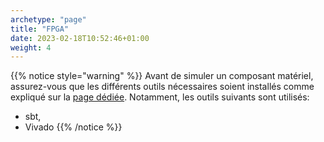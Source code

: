 ```yaml
---
archetype: "page"
title: "FPGA"
date: 2023-02-18T10:52:46+01:00
weight: 4
---
```


{{% notice style="warning" %}}
Avant de simuler un composant matériel, assurez-vous que les différents outils nécessaires soient installés comme expliqué sur la [page dédiée](/all/install).
Notamment, les outils suivants sont utilisés:
- sbt,
- Vivado
{{% /notice %}}